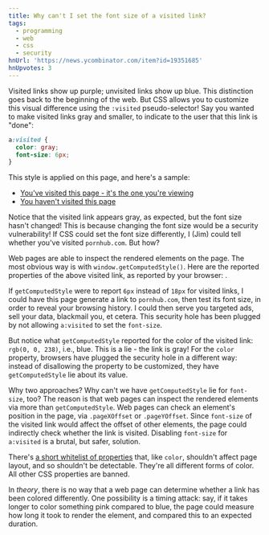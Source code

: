 ```yaml
---
title: Why can't I set the font size of a visited link?
tags:
  - programming
  - web
  - css
  - security
hnUrl: 'https://news.ycombinator.com/item?id=19351685'
hnUpvotes: 3
---
```


Visited links show up purple; unvisited links show up blue.
This distinction goes back to the beginning of the web.
But CSS allows you to customize this visual difference using the `:visited` pseudo-selector!
Say you wanted to make visited links gray and smaller,
to indicate to the user that this link is "done":

```css
a:visited {
  color: gray;
  font-size: 6px;
}
```

<style>
  a:visited {
    color: gray;
    font-size: 6px;
  }
</style>

This style is applied on this page,
and here's a sample:

<div>
  <ul>
    <li><a id="visited-link" href="/2019/03/08/why-cant-i-set-the-font-size-of-a-visited-link">You've visited this page - it's the one you're viewing</a></li>
    <li><a id="unvisited-link" href="https://ec386324a2ba.com">You haven't visited this page</a></li>
  </ul>
</div>

Notice that the visited link appears gray, as expected,
but the font size hasn't changed!
This is because changing the font size would be a security vulnerability!
If CSS could set the font size differently,
I (Jim) could tell whether you've visited `pornhub.com`.
But how?

Web pages are able to inspect the rendered elements on the page.
The most obvious way is with `window.getComputedStyle()`.
Here are the reported properties of the above visited link,
as reported by your browser:
<code id="css-report"></code>.

<script>
  window.addEventListener("load",() => {
    const style = window.getComputedStyle(document.getElementById("visited-link"));
    document.getElementById("css-report").innerText = `font-size: ${style.getPropertyValue("font-size")}; color: ${style.getPropertyValue("color")}`;
  });
</script>

If `getComputedStyle` were to report `6px` instead of `18px` for visited links,
I could have this page generate a link to `pornhub.com`,
then test its font size,
in order to reveal your browsing history.
I could then serve you targeted ads,
sell your data,
blackmail you,
et cetera.
This security hole has been plugged
by not allowing `a:visited` to set the `font-size`.

But notice what `getComputedStyle` reported for the color of the visited link:
`rgb(0, 0, 238)`, i.e., blue.
This is a lie - the link is gray!
For the `color` property,
browsers have plugged the security hole in a different way:
instead of disallowing the property to be customized,
they have `getComputedStyle` lie about its value.

Why two approaches?
Why can't we have `getComputedStyle` lie for `font-size`, too?
The reason is that
web pages can inspect the rendered elements via more than `getComputedStyle`.
Web pages can check an element's position in the page,
via `.pageXOffset` or `.pageYOffset`.
Since `font-size` of the visited link would affect the offset of other elements,
the page could indirectly check whether the link is visited.
Disabling `font-size` for `a:visited` is a brutal, but safer, solution.

There's [a short whitelist of properties](https://developer.mozilla.org/en-US/docs/Web/CSS/:visited) that,
like `color`,
shouldn't affect page layout,
and so shouldn't be detectable.
They're all different forms of color.
All other CSS properties are banned.

In _theory_, there is no way that a web page can determine
whether a link has been colored differently.
One possibility is a timing attack:
say,
if it takes longer to color something pink compared to blue,
the page could measure how long it took to render the element,
and compared this to an expected duration.
